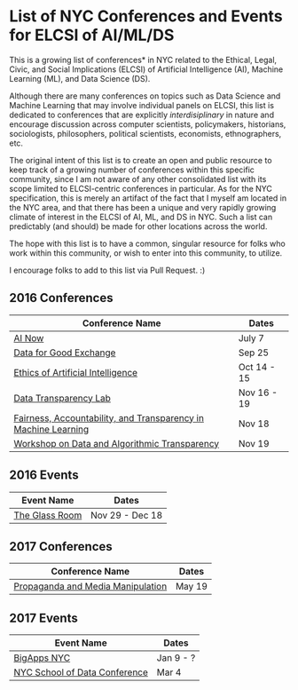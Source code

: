 List of NYC Conferences and Events for ELCSI of AI/ML/DS
========================================================

This is a growing list of conferences&#42; in NYC related to the Ethical, Legal,
Civic, and Social Implications (ELCSI) of Artificial Intelligence (AI), Machine
Learning (ML), and Data Science (DS).

Although there are many conferences on topics such as Data Science and Machine
Learning that may involve individual panels on ELCSI, this list is dedicated to
conferences that are explicitly *interdisiplinary* in nature and encourage
discussion across computer scientists, policymakers, historians, sociologists,
philosophers, political scientists, economists, ethnographers, etc.

The original intent of this list is to create an open and public resource to
keep track of a growing number of conferences within this specific community,
since I am not aware of any other consolidated list with its scope limited to
ELCSI-centric conferences in particular. As for the NYC specification, this is
merely an artifact of the fact that I myself am located in the NYC area, and
that there has been a unique and very rapidly growing climate of interest in the
ELCSI of AI, ML, and DS in NYC. Such a list can predictably (and should) be made
for other locations across the world.

The hope with this list is to have a common, singular resource for folks who 
work within this community, or wish to enter into this community, to utilize.

I encourage folks to add to this list via Pull Request. :)

2016 Conferences
----------------

| Conference Name | Dates |
| --------------- | ----- |
| [AI Now](https://artificialintelligencenow.com) | July 7 |
| [Data for Good Exchange](https://www.bloomberg.com/company/d4gx/) | Sep 25 |
| [Ethics of Artificial Intelligence](https://wp.nyu.edu/consciousness/ethics-of-artificial-intelligence/) | Oct 14 - 15 |
| [Data Transparency Lab](http://dtlconferences.org) | Nov 16 - 19 |
| [Fairness, Accountability, and Transparency in Machine Learning](http://www.fatml.org) | Nov 18 |
| [Workshop on Data and Algorithmic Transparency](http://datworkshop.org) | Nov 19 |

2016 Events
-----------

| Event Name | Dates |
| ---------- | ----- |
| [The Glass Room](https://theglassroomnyc.org) | Nov 29 - Dec 18 |

2017 Conferences
----------------

| Conference Name | Dates |
| --------------- | ----- |
| [Propaganda and Media Manipulation](https://datasociety.net/blog/2016/12/13/workshop-propaganda-media-manipulation/?utm_content=buffer518c0&utm_medium=social&utm_source=twitter.com&utm_campaign=buffer) | May 19 |

2017 Events
-----------

| Event Name | Dates |
| ---------- | ----- |
| [BigApps NYC](http://www.nycbigapps.com) | Jan 9 - ? |
| [NYC School of Data Conference](https://schoolofdata.nyc) | Mar 4 |
